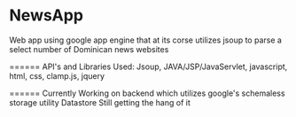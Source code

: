 NewsApp
=======

Web app using google app engine that at its corse utilizes jsoup to parse a select number of Dominican news websites

======
API's and Libraries Used: Jsoup, JAVA/JSP/JavaServlet, javascript, html, css, clamp.js, jquery

======
Currently Working on backend which utilizes google's schemaless storage utility Datastore
Still getting the hang of it